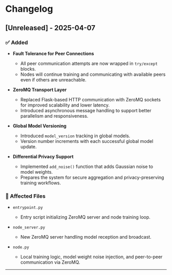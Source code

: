 # Changelog

## [Unreleased] - 2025-04-07

### ✅ Added

- **Fault Tolerance for Peer Connections**  
  - All peer communication attempts are now wrapped in `try/except` blocks.  
  - Nodes will continue training and communicating with available peers even if others are unreachable.

- **ZeroMQ Transport Layer**  
  - Replaced Flask-based HTTP communication with ZeroMQ sockets for improved scalability and lower latency.  
  - Introduced asynchronous message handling to support better parallelism and responsiveness.

- **Global Model Versioning**  
  - Introduced `model_version` tracking in global models.  
  - Version number increments with each successful global model update.

- **Differential Privacy Support**  
  - Implemented `add_noise()` function that adds Gaussian noise to model weights.  
  - Prepares the system for secure aggregation and privacy-preserving training workflows.

### 📁 Affected Files

- `entrypoint.py`  
  - Entry script initializing ZeroMQ server and node training loop.

- `node_server.py`  
  - New ZeroMQ server handling model reception and broadcast.

- `node.py`  
  - Local training logic, model weight noise injection, and peer-to-peer communication via ZeroMQ.

---
